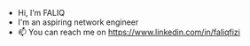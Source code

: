 -  Hi, I’m FALIQ
-  I'm an aspiring network engineer
- 📫 You can reach me on https://www.linkedin.com/in/faliqfizi

<!---
faliqfizi/faliqfizi is a ✨ special ✨ repository because its `README.md` (this file) appears on your GitHub profile.
You can click the Preview link to take a look at your changes.
--->
